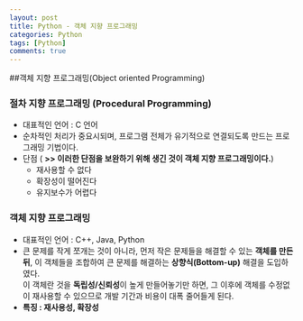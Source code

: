 ```yaml
---
layout: post
title: Python - 객체 지향 프로그래밍 
categories: Python
tags: [Python]
comments: true
---
```


##객체 지향 프로그래밍(Object oriented Programming)



### 절차 지향 프로그래밍 (Procedural Programming)

- 대표적인 언어 : C 언어
- 순차적인 처리가 중요시되며, 프로그램 전체가 유기적으로 연결되도록 만드는 프로그래밍 기법이다.
- 단점 ( **>> 이러한 단점을 보완하기 위해 생긴 것이 객체 지향 프로그래밍이다.**)
  - 재사용할 수 없다
  - 확장성이 떨어진다
  - 유지보수가 어렵다



### 객체 지향 프로그래밍

- 대표적인 언어 : C++, Java, Python
- 큰 문제를 작게 쪼개는 것이 아니라, 먼저 작은 문제들을 해결할 수 있는 **객체를 만든 뒤**, 이 객체들을 조합하여 큰 문제를 해결하는 **상향식(Bottom-up)** 해결을 도입하였다. <br> 이 객체란 것을 **독립성/신뢰성**이 높게 만들어놓기만 하면, 그 이후에 객체를 수정없이 재사용할 수 있으므로 개발 기간과 비용이 대폭 줄어들게 된다.
- **특징 : 재사용성, 확장성**

